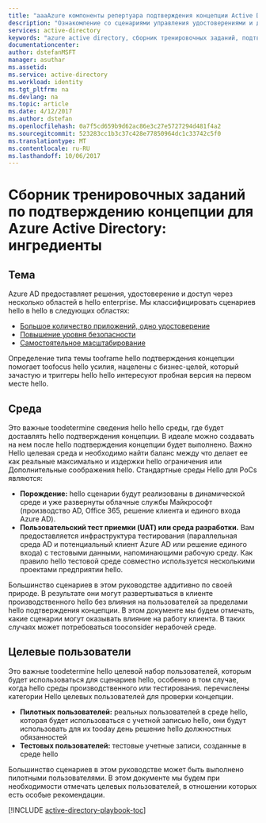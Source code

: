 ```yaml
---
title: "aaaAzure компоненты репертуара подтверждения концепции Active Directory | Документы Microsoft"
description: "Ознакомление со сценариями управления удостоверениями и доступом и их реализация"
services: active-directory
keywords: "azure active directory, сборник тренировочных заданий, подтверждение концепции, PoC"
documentationcenter: 
author: dstefanMSFT
manager: asuthar
ms.assetid: 
ms.service: active-directory
ms.workload: identity
ms.tgt_pltfrm: na
ms.devlang: na
ms.topic: article
ms.date: 4/12/2017
ms.author: dstefan
ms.openlocfilehash: 0a7f5cd659b9d62ac86e3c27e5727294d481f4a2
ms.sourcegitcommit: 523283cc1b3c37c428e77850964dc1c33742c5f0
ms.translationtype: MT
ms.contentlocale: ru-RU
ms.lasthandoff: 10/06/2017
---
```

# <a name="azure-active-directory-proof-of-concept-playbook-ingredients"></a>Сборник тренировочных заданий по подтверждению концепции для Azure Active Directory: ингредиенты 

## <a name="theme"></a>Тема
Azure AD предоставляет решения, удостоверение и доступ через несколько областей в hello enterprise. Мы классифицировать сценариев hello в hello в следующих областях: 

* [Большое количество приложений, одно удостоверение](active-directory-playbook-implementation.md#theme---lots-of-apps-one-identity) 
* [Повышение уровня безопасности](active-directory-playbook-implementation.md#theme---increase-your-security) 
* [Самостоятельное масштабирование](active-directory-playbook-implementation.md#theme---scale-with-self-service) 

Определение типа темы tooframe hello подтверждения концепции помогает toofocus hello усилия, нацелены с бизнес-целей, который зачастую и триггеры hello hello интересуют пробная версия на первом месте hello. 

## <a name="environment"></a>Среда

Это важные toodetermine сведения hello hello среды, где будет доставлять hello подтверждения концепции. В идеале можно создавать на нем после hello подтверждения концепции будет выполнено. Важно Hello целевая среда и необходимо найти баланс между что делает ее как реальные максимально и издержки hello ограничения или Дополнительные соображения hello. Стандартные среды Hello для PoCs являются:
* **Порождение:** hello сценарии будут реализованы в динамической среде и уже развернуты облачные службы Майкрософт (производство AD, Office 365, решение клиента и единого входа Azure AD). 
* **Пользовательский тест приемки (UAT) или среда разработки.** Вам предоставляется инфраструктура тестирования (параллельная среда AD и потенциальный клиент Azure AD или решение единого входа) с тестовыми данными, напоминающими рабочую среду. Как правило hello тестовой среде совместно используется несколькими проектами предприятии hello.

Большинство сценариев в этом руководстве аддитивно по своей природе. В результате они могут развертываться в клиенте производственного hello без влияния на пользователей за пределами hello подтверждения концепции. В этом документе мы будем отмечать, какие сценарии могут оказывать влияние на работу клиента. В таких случаях может потребоваться tooconsider нерабочей среде. 


## <a name="target-users"></a>Целевые пользователи

Это важные toodetermine hello целевой набор пользователей, которым будет использоваться для сценариев hello, особенно в том случае, когда hello среды производственного или тестирования. перечислены категории Hello целевых пользователей для проверки концепции.
* **Пилотных пользователей:** реальных пользователей в среде hello, которая будет использоваться с учетной записью hello, они будут использовать для их tooday день решение hello должностных обязанностей
* **Тестовых пользователей:** тестовые учетные записи, созданные в среде hello 

Большинство сценариев в этом руководстве может быть выполнено пилотными пользователями. В этом документе мы будем при необходимости отмечать целевых пользователей, в отношении которых есть особые рекомендации.


[!INCLUDE [active-directory-playbook-toc](../../includes/active-directory-playbook-steps.md)]